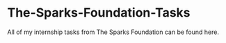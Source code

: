 # The-Sparks-Foundation-Tasks
All of my internship tasks from The Sparks Foundation can be found here.
